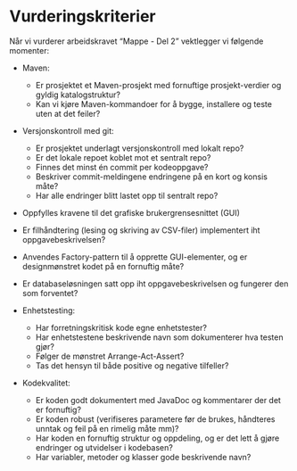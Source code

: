 # Vurderingskriterier

Når vi vurderer arbeidskravet “Mappe - Del 2” vektlegger vi følgende momenter:

* Maven:
    * Er prosjektet et Maven-prosjekt med fornuftige prosjekt-verdier og gyldig katalogstruktur?
    * Kan vi kjøre Maven-kommandoer for å bygge, installere og teste uten at det feiler?


* Versjonskontroll med git:
    * Er prosjektet underlagt versjonskontroll med lokalt repo?
    * Er det lokale repoet koblet mot et sentralt repo?
    * Finnes det minst én commit per kodeoppgave?
    * Beskriver commit-meldingene endringene på en kort og konsis måte?
    * Har alle endringer blitt lastet opp til sentralt repo?


* Oppfylles kravene til det grafiske brukergrensesnittet (GUI)
* Er filhåndtering (lesing og skriving av CSV-filer) implementert iht oppgavebeskrivelsen?
* Anvendes Factory-pattern til å opprette GUI-elementer, og er designmønstret kodet på en fornuftig måte?
* Er databaseløsningen satt opp iht oppgavebeskrivelsen og fungerer den som forventet?


* Enhetstesting:
    * Har forretningskritisk kode egne enhetstester?
    * Har enhetstestene beskrivende navn som dokumenterer hva testen gjør?
    * Følger de mønstret Arrange-Act-Assert?
    * Tas det hensyn til både positive og negative tilfeller?


* Kodekvalitet:
    * Er koden godt dokumentert med JavaDoc og kommentarer der det er fornuftig?
    * Er koden robust (verifiseres parametere før de brukes, håndteres unntak og feil på en rimelig måte mm)?
    * Har koden en fornuftig struktur og oppdeling, og er det lett å gjøre endringer og utvidelser i kodebasen?
    * Har variabler, metoder og klasser gode beskrivende navn?